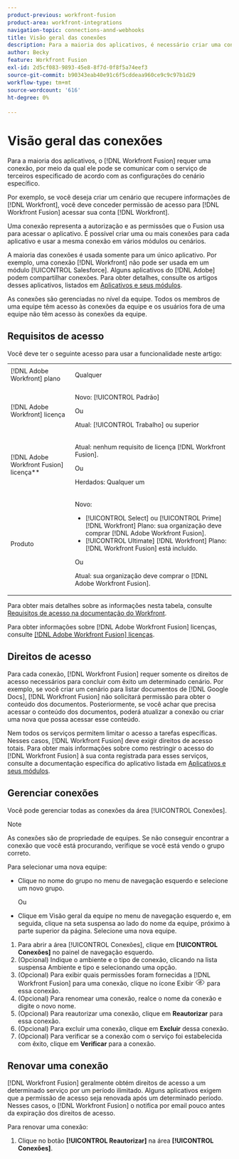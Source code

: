 ```yaml
---
product-previous: workfront-fusion
product-area: workfront-integrations
navigation-topic: connections-annd-webhooks
title: Visão geral das conexões
description: Para a maioria dos aplicativos, é necessário criar uma conexão, por meio da qual o [!DNL Adobe Workfront Fusion]  pode se comunicar com o serviço de terceiros fornecido de acordo com as configurações do cenário específico.
author: Becky
feature: Workfront Fusion
exl-id: 2d5cf083-9893-45e8-8f7d-0f8f5a74eef3
source-git-commit: b90343eab40e91c6f5cddeaa960ce9c9c97b1d29
workflow-type: tm+mt
source-wordcount: '616'
ht-degree: 0%

---
```


# Visão geral das conexões

<!-- Audited: 3/2024-->

Para a maioria dos aplicativos, o [!DNL Workfront Fusion] requer uma conexão, por meio da qual ele pode se comunicar com o serviço de terceiros especificado de acordo com as configurações do cenário específico.

Por exemplo, se você deseja criar um cenário que recupere informações de [!DNL Workfront], você deve conceder permissão de acesso para [!DNL Workfront Fusion] acessar sua conta [!DNL Workfront].

Uma conexão representa a autorização e as permissões que o Fusion usa para acessar o aplicativo. É possível criar uma ou mais conexões para cada aplicativo e usar a mesma conexão em vários módulos ou cenários.

A maioria das conexões é usada somente para um único aplicativo. Por exemplo, uma conexão [!DNL Workfront] não pode ser usada em um módulo [!UICONTROL Salesforce]. Alguns aplicativos do [!DNL Adobe] podem compartilhar conexões. Para obter detalhes, consulte os artigos desses aplicativos, listados em [Aplicativos e seus módulos](/help/quicksilver/workfront-fusion/apps-and-their-modules/apps-and-their-modules.md).

As conexões são gerenciadas no nível da equipe. Todos os membros de uma equipe têm acesso às conexões da equipe e os usuários fora de uma equipe não têm acesso às conexões da equipe.

## Requisitos de acesso

Você deve ter o seguinte acesso para usar a funcionalidade neste artigo:

<table style="table-layout:auto">
 <col> 
 <col> 
 <tbody> 
  <tr> 
   <td role="rowheader">[!DNL Adobe Workfront] plano</td> 
   <td> <p>Qualquer</p> </td> 
  </tr> 
  <tr data-mc-conditions=""> 
   <td role="rowheader">[!DNL Adobe Workfront] licença</td> 
   <td> <p>Novo: [!UICONTROL Padrão]</p><p>Ou</p><p>Atual: [!UICONTROL Trabalho] ou superior</p> </td> 
  </tr> 
  <tr> 
   <td role="rowheader">[!DNL Adobe Workfront Fusion] licença**</td> 
   <td>
   <p>Atual: nenhum requisito de licença [!DNL Workfront Fusion].</p>
   <p>Ou</p>
   <p>Herdados: Qualquer um </p>
   </td> 
  </tr> 
  <tr> 
   <td role="rowheader">Produto</td> 
   <td>
   <p>Novo:</p> <ul><li>[!UICONTROL Select] ou [!UICONTROL Prime] [!DNL Workfront] Plano: sua organização deve comprar [!DNL Adobe Workfront Fusion].</li><li>[!UICONTROL Ultimate] [!DNL Workfront] Plano: [!DNL Workfront Fusion] está incluído.</li></ul>
   <p>Ou</p>
   <p>Atual: sua organização deve comprar o [!DNL Adobe Workfront Fusion].</p>
   </td> 
  </tr>
 </tbody> 
</table>

Para obter mais detalhes sobre as informações nesta tabela, consulte [Requisitos de acesso na documentação do Workfront](/help/quicksilver/administration-and-setup/add-users/access-levels-and-object-permissions/access-level-requirements-in-documentation.md).

Para obter informações sobre [!DNL Adobe Workfront Fusion] licenças, consulte [[!DNL Adobe Workfront Fusion] licenças](../../workfront-fusion/get-started/license-automation-vs-integration.md).

## Direitos de acesso

Para cada conexão, [!DNL Workfront Fusion] requer somente os direitos de acesso necessários para concluir com êxito um determinado cenário. Por exemplo, se você criar um cenário para listar documentos de [!DNL Google Docs], [!DNL Workfront Fusion] não solicitará permissão para obter o conteúdo dos documentos. Posteriormente, se você achar que precisa acessar o conteúdo dos documentos, poderá atualizar a conexão ou criar uma nova que possa acessar esse conteúdo.

Nem todos os serviços permitem limitar o acesso a tarefas específicas. Nesses casos, [!DNL Workfront Fusion] deve exigir direitos de acesso totais. Para obter mais informações sobre como restringir o acesso do [!DNL Workfront Fusion] à sua conta registrada para esses serviços, consulte a documentação específica do aplicativo listada em [Aplicativos e seus módulos](/help/quicksilver/workfront-fusion/apps-and-their-modules/apps-and-their-modules.md).

## Gerenciar conexões

Você pode gerenciar todas as conexões da área [!UICONTROL Conexões].

>[!NOTE]
>
>As conexões são de propriedade de equipes. Se não conseguir encontrar a conexão que você está procurando, verifique se você está vendo o grupo correto.
>
>Para selecionar uma nova equipe:
>
>* Clique no nome do grupo no menu de navegação esquerdo e selecione um novo grupo.
>
>    Ou
>
>* Clique em Visão geral da equipe no menu de navegação esquerdo e, em seguida, clique na seta suspensa ao lado do nome da equipe, próximo à parte superior da página. Selecione uma nova equipe.

1. Para abrir a área [!UICONTROL Conexões], clique em <b>[!UICONTROL Conexões]</b> no painel de navegação esquerdo.
1. (Opcional) Indique o ambiente e o tipo de conexão, clicando na lista suspensa Ambiente e tipo e selecionando uma opção.
1. (Opcional) Para exibir quais permissões foram fornecidas a [!DNL Workfront Fusion] para uma conexão, clique no ícone Exibir ![Exibir permissões de conexão](assets/view-connection-permissions.png) para essa conexão.
1. (Opcional) Para renomear uma conexão, realce o nome da conexão e digite o novo nome.
1. (Opcional) Para reautorizar uma conexão, clique em **Reautorizar** para essa conexão.
1. (Opcional) Para excluir uma conexão, clique em **Excluir** dessa conexão.
1. (Opcional) Para verificar se a conexão com o serviço foi estabelecida com êxito, clique em **Verificar** para a conexão.



## Renovar uma conexão

[!DNL Workfront Fusion] geralmente obtém direitos de acesso a um determinado serviço por um período ilimitado. Alguns aplicativos exigem que a permissão de acesso seja renovada após um determinado período. Nesses casos, o [!DNL Workfront Fusion] o notifica por email pouco antes da expiração dos direitos de acesso.

Para renovar uma conexão:

1. Clique no botão **[!UICONTROL Reautorizar]** na área **[!UICONTROL Conexões]**.
